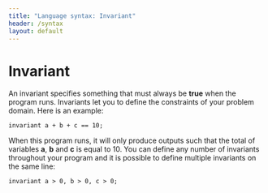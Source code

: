 ```yaml
---
title: "Language syntax: Invariant"
header: /syntax
layout: default
---
```

# Invariant

An invariant specifies something that must always be **true** when the program
runs. Invariants let you to define the constraints of your problem domain. Here
is an example:

```sentient
invariant a + b + c == 10;
```

When this program runs, it will only produce outputs such that the total of
variables **a**, **b** and **c** is equal to 10. You can define any number of
invariants throughout your program and it is possible to define multiple
invariants on the same line:

```sentient
invariant a > 0, b > 0, c > 0;
```

